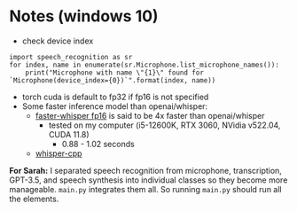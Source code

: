 # Notes (windows 10)
- check device index
```
import speech_recognition as sr
for index, name in enumerate(sr.Microphone.list_microphone_names()):
    print("Microphone with name \"{1}\" found for `Microphone(device_index={0})`".format(index, name))
```
- torch cuda is default to fp32 if fp16 is not specified
- Some faster inference model than openai/whisper:
  - [faster-whisper fp16](https://github.com/guillaumekln/faster-whisper) is said to be 4x faster than openai/whisper 
    - tested on my computer (i5-12600K, RTX 3060, NVidia v522.04, CUDA 11.8)
      - 0.88 - 1.02 seconds
  - [whisper-cpp](https://github.com/ggerganov/whisper.cpp)


**For Sarah:** I separated speech recognition from microphone, transcription, GPT-3.5, and speech synthesis into individual classes so they become more manageable. `main.py` integrates them all. So running `main.py` should run all the elements.